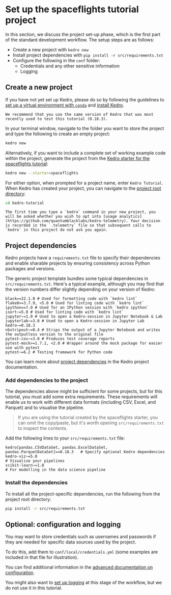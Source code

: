# Set up the spaceflights tutorial project


In this section, we discuss the project set-up phase, which is the first part of the standard development workflow. The setup steps are as follows:

* Create a new project with `kedro new`
* Install project dependencies with `pip install -r src/requirements.txt`
* Configure the following in the `conf` folder:
	* Credentials and any other sensitive information
	* Logging

## Create a new project

If you have not yet set up Kedro, please do so by following the guidelines to [set up a virtual environment with `conda`](../get_started/prerequisites.md#create-a-virtual-environment-with-conda) and [install Kedro](../get_started/install.md).

```{important}
We recommend that you use the same version of Kedro that was most recently used to test this tutorial (0.18.3).
```

In your terminal window, navigate to the folder you want to store the project and type the following to create an empty project:

```bash
kedro new
```

Alternatively, if you want to include a complete set of working example code within the project, generate the project from the [Kedro starter for the spaceflights tutorial](https://github.com/kedro-org/kedro-starters/tree/main/spaceflights):

```bash
kedro new --starter=spaceflights
```

For either option, when prompted for a project name, enter `Kedro Tutorial`. When Kedro has created your project, you can navigate to the [project root directory](./spaceflights_tutorial.md#project-root-directory):

```bash
cd kedro-tutorial
```

```{note}
The first time you type a `kedro` command in your new project, you will be asked whether you wish to opt into [usage analytics](https://github.com/quantumblacklabs/kedro-telemetry). Your decision is recorded in the `.telemetry` file so that subsequent calls to `kedro` in this project do not ask you again.
```

## Project dependencies

Kedro projects have a `requirements.txt` file to specify their dependencies and enable sharable projects by ensuring consistency across Python packages and versions.

The generic project template bundles some typical dependencies in `src/requirements.txt`. Here's a typical example, although you may find that the version numbers differ slightly depending on your version of Kedro:

```text
black==22.1.0 # Used for formatting code with `kedro lint`
flake8>=3.7.9, <5.0 # Used for linting code with `kedro lint`
ipython==7.0 # Used for an IPython session with `kedro ipython`
isort~=5.0 # Used for linting code with `kedro lint`
jupyter~=1.0 # Used to open a Kedro-session in Jupyter Notebook & Lab
jupyterlab~=3.0 # Used to open a Kedro-session in Jupyter Lab
kedro~=0.18.3
nbstripout~=0.4 # Strips the output of a Jupyter Notebook and writes the outputless version to the original file
pytest-cov~=3.0 # Produces test coverage reports
pytest-mock>=1.7.1, <2.0 # Wrapper around the mock package for easier use with pytest
pytest~=6.2 # Testing framework for Python code
```

You can learn more about [project dependencies](../kedro_project_setup/dependencies.md) in the Kedro project documentation.

### Add dependencies to the project

The dependencies above might be sufficient for some projects, but for this tutorial, you must add some extra requirements. These requirements will enable us to work with different data formats (including CSV, Excel, and Parquet) and to visualise the pipeline.

> If you are using the tutorial created by the spaceflights starter, you can omit the copy/paste, but it's worth opening `src/requirements.txt` to inspect the contents.

Add the following lines to your `src/requirements.txt` file:

```text
kedro[pandas.CSVDataSet, pandas.ExcelDataSet, pandas.ParquetDataSet]==0.18.3   # Specify optional Kedro dependencies
kedro-viz~=5.0                                                                 # Visualise your pipelines
scikit-learn~=1.0                                                              # For modelling in the data science pipeline
```

### Install the dependencies

To install all the project-specific dependencies, run the following from the project root directory:

```bash
pip install -r src/requirements.txt
```

## Optional: configuration and logging

You may want to store credentials such as usernames and passwords if they are needed for specific data sources used by the project.

To do this, add them to `conf/local/credentials.yml` (some examples are included in that file for illustration).

You can find additional information in the [advanced documentation on configuration](../kedro_project_setup/configuration.md).

You might also want to [set up logging](../logging/logging.md) at this stage of the workflow, but we do not use it in this tutorial.
